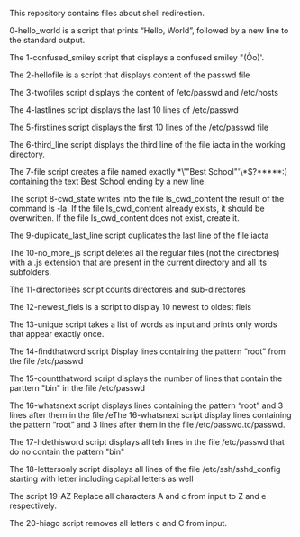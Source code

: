 This repository contains files about shell redirection.

0-hello_world is a script that prints “Hello, World”, followed by a new line to the standard output.

The  1-confused_smiley script that displays a confused smiley "(Ôo)'.

The 2-hellofile is a script that displays content of the passwd file 

The 3-twofiles script displays the content of /etc/passwd and /etc/hosts

The 4-lastlines script displays the last 10 lines of /etc/passwd

The 5-firstlines script displays the first 10 lines of the /etc/passwd file

The 6-third_line script displays the third line of the file iacta in the working directory.

The 7-file script creates a file named exactly \*\\'"Best School"\'\\*$\?\*\*\*\*\*:) containing the text Best School ending by a new line.

The script 8-cwd_state writes into the file ls_cwd_content the result of the command ls -la. If the file ls_cwd_content already exists, it should be overwritten. If the file ls_cwd_content does not exist, create it.

The 9-duplicate_last_line script duplicates the last line of the file iacta

The 10-no_more_js script deletes all the regular files (not the directories) with a .js extension that are present in the current directory and all its subfolders.


The 11-directoriees script counts directoreis and sub-directores

The 12-newest_fiels is a script to display 10 newest to oldest fiels


The 13-unique script takes a list of words as input and prints only words that appear exactly once.

The 14-findthatword script Display lines containing the pattern “root” from the file /etc/passwd


The 15-countthatword script displays the number of lines that contain the parttern "bin" in the file /etc/passwd

The 16-whatsnext script displays lines containing the pattern “root” and 3 lines after them in the file /eThe 16-whatsnext script display lines containing the pattern “root” and 3 lines after them in the file /etc/passwd.tc/passwd.


The 17-hdethisword script displays all teh lines in the file /etc/passwd that do no contain the pattern "bin"

The 18-lettersonly script displays all lines of the file /etc/ssh/sshd_config starting with letter including capital letters as well

The script 19-AZ Replace all characters A and c from input to Z and e respectively.


The 20-hiago script removes all letters c and C from input.


